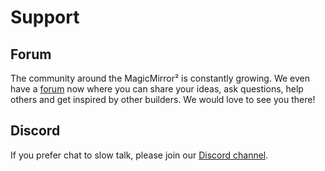 # Support

## Forum

The community around the MagicMirror² is constantly growing. We even have a
[forum](https://forum.magicmirror.builders) now where you can share your ideas,
ask questions, help others and get inspired by other builders. We would love to
see you there!

## Discord

If you prefer chat to slow talk, please join our
[Discord channel](https://discord.gg/J5BAtvx).
